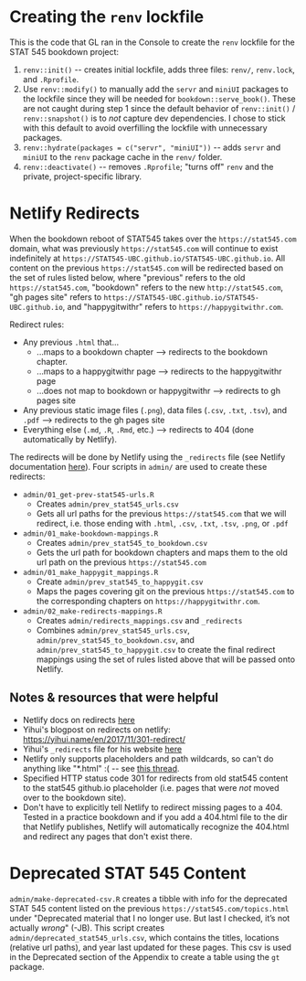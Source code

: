 # Creating the `renv` lockfile

This is the code that GL ran in the Console to create the `renv` lockfile for the STAT 545 bookdown project:

1. `renv::init()` -- creates initial lockfile, adds three files: `renv/`, `renv.lock`, and `.Rprofile`.
1. Use `renv::modify()` to manually add the `servr` and `miniUI` packages to the lockfile since they will be needed for `bookdown::serve_book()`. These are not caught during step 1 since the default behavior of `renv::init()` / `renv::snapshot()` is to *not* capture dev dependencies. I chose to stick with this default to avoid overfilling the lockfile with unnecessary packages. 
1. `renv::hydrate(packages = c("servr", "miniUI"))` -- adds `servr` and `miniUI` to the `renv` package cache in the `renv/` folder. 
1. `renv::deactivate()` -- removes `.Rprofile`; "turns off" `renv` and the private, project-specific library.


# Netlify Redirects

When the bookdown reboot of STAT545 takes over the `https://stat545.com` domain, what was previously `https://stat545.com` will continue to exist indefinitely at `https://STAT545-UBC.github.io/STAT545-UBC.github.io`. All content on the previous `https://stat545.com` will be redirected based on the set of rules listed below, where "previous" refers to the old `https://stat545.com`, "bookdown" refers to the new `http://stat545.com`, "gh pages site" refers to `https://STAT545-UBC.github.io/STAT545-UBC.github.io`, and "happygitwithr" refers to `https://happygitwithr.com`. 

Redirect rules:

* Any previous `.html` that...
  + ...maps to a bookdown chapter --> redirects to the bookdown chapter.
  + ...maps to a happygitwithr page --> redirects to the happygitwithr page
  + ...does not map to bookdown or happygitwithr --> redirects to gh pages site
* Any previous static image files (`.png`), data files (`.csv`, `.txt`, `.tsv`), and `.pdf` --> redirects to the gh pages site
* Everything else (`.md`, `.R`, `.Rmd`, etc.) --> redirects to 404 (done automatically by Netlify).

The redirects will be done by Netlify using the `_redirects` file (see Netlify documentation [here](https://www.netlify.com/docs/redirects/#custom-404)). Four scripts in `admin/` are used to create these redirects:

* `admin/01_get-prev-stat545-urls.R`
    + Creates `admin/prev_stat545_urls.csv`
    + Gets all url paths for the previous `https://stat545.com` that we will redirect, i.e. those ending with `.html`, `.csv`, `.txt`, `.tsv`, `.png`, or `.pdf` 
* `admin/01_make-bookdown-mappings.R` 
    + Creates `admin/prev_stat545_to_bookdown.csv`
    + Gets the url path for bookdown chapters and maps them to the old url path on the previous `https://stat545.com`
* `admin/01_make_happygit_mappings.R`
    + Create `admin/prev_stat545_to_happygit.csv`
    + Maps the pages covering git on the previous `https://stat545.com` to the corresponding chapters on `https://happygitwithr.com`.
* `admin/02_make-redirects-mappings.R`
    + Creates `admin/redirects_mappings.csv` and `_redirects`
    + Combines `admin/prev_stat545_urls.csv`, `admin/prev_stat545_to_bookdown.csv`, and `admin/prev_stat545_to_happygit.csv` to create the final redirect mappings using the set of rules listed above that will be passed onto Netlify. 

## Notes & resources that were helpful

* Netlify docs on redirects [here](https://www.netlify.com/docs/redirects/#basic-redirects)
* Yihui's blogpost on redirects on netlify: https://yihui.name/en/2017/11/301-redirect/
* Yihui's `_redirects` file for his website [here](https://github.com/yihui/yihui.name/blob/c997fd7adbf4dd4fd09a52111c79307de9fee582/static/_redirects)
* Netlify only supports placeholders and path wildcards, so can't do anything like "*.html" :( -- see [this thread](https://community.netlify.com/t/410-status-code-issue-with-redirects/698/5).
* Specified HTTP status code 301 for redirects from old stat545 content  to the stat545 github.io placeholder (i.e. pages that were *not* moved over to the bookdown site). 
* Don't have to explicitly tell Netlify to redirect missing pages to a 404. Tested in a practice bookdown and if you add a 404.html file to the dir that Netlify publishes, Netlify will automatically recognize the 404.html and redirect any pages that don't exist there. 
  
# Deprecated STAT 545 Content

`admin/make-deprecated-csv.R` creates a tibble with info for the deprecated STAT 545 content listed on the previous `https://stat545.com/topics.html` under "Deprecated material that I no longer use. But last I checked, it’s not actually *wrong*" (-JB). This script creates `admin/deprecated_stat545_urls.csv`, which contains the titles, locations (relative url paths), and year last updated for these pages. This csv is used in the Deprecated section of the Appendix to create a table using the `gt` package.
